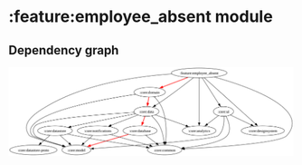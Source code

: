 # :feature:employee_absent module
## Dependency graph
![Dependency graph](../../docs/images/graphs/dep_graph_feature_employee_absent.svg)
